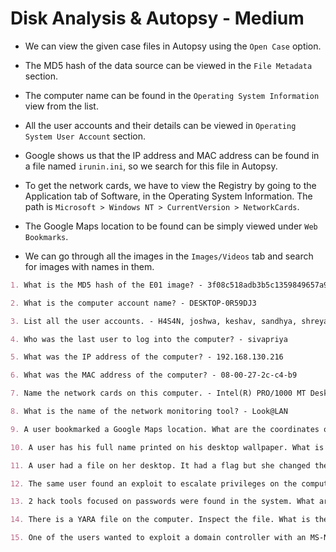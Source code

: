 # Disk Analysis & Autopsy - Medium

* We can view the given case files in Autopsy using the ```Open Case``` option.

* The MD5 hash of the data source can be viewed in the ```File Metadata``` section.

* The computer name can be found in the ```Operating System Information``` view from the list.

* All the user accounts and their details can be viewed in ```Operating System User Account``` section.

* Google shows us that the IP address and MAC address can be found in a file named ```irunin.ini```, so we search for this file in Autopsy.

* To get the network cards, we have to view the Registry by going to the Application tab of Software, in the Operating System Information. The path is ```Microsoft > Windows NT > CurrentVersion > NetworkCards```.

* The Google Maps location to be found can be simply viewed under ```Web Bookmarks```.

* We can go through all the images in the ```Images/Videos``` tab and search for images with names in them.

```markdown
1. What is the MD5 hash of the E01 image? - 3f08c518adb3b5c1359849657a9b2079

2. What is the computer account name? - DESKTOP-0R59DJ3

3. List all the user accounts. - H4S4N, joshwa, keshav, sandhya, shreya, sivapriya, srini, suba

4. Who was the last user to log into the computer? - sivapriya

5. What was the IP address of the computer? - 192.168.130.216

6. What was the MAC address of the computer? - 08-00-27-2c-c4-b9

7. Name the network cards on this computer. - Intel(R) PRO/1000 MT Desktop Adapter

8. What is the name of the network monitoring tool? - Look@LAN

9. A user bookmarked a Google Maps location. What are the coordinates of the location? - 12°52'23.0"N 80°13'25.0"E

10. A user has his full name printed on his desktop wallpaper. What is the user's full name? - Anto Joshwa

11. A user had a file on her desktop. It had a flag but she changed the flag using PowerShell. What was the first flag?

12. The same user found an exploit to escalate privileges on the computer. What was the message to the device owner?

13. 2 hack tools focused on passwords were found in the system. What are the names of these tools?

14. There is a YARA file on the computer. Inspect the file. What is the name of the author?

15. One of the users wanted to exploit a domain controller with an MS-NRPC based exploit. What is the filename of the archive that you found?
```

